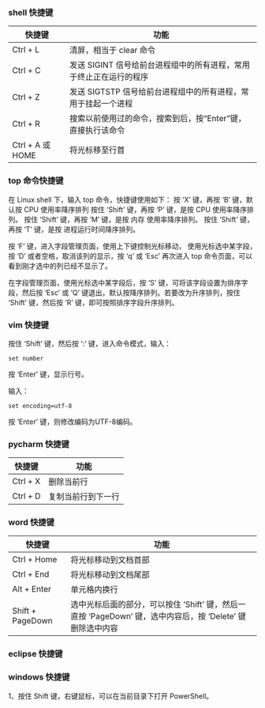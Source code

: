 ### shell 快捷键
快捷键 | 功能
--- | ---
Ctrl + L | 清屏，相当于 clear 命令
Ctrl + C | 发送 SIGINT 信号给前台进程组中的所有进程，常用于终止正在运行的程序
Ctrl + Z | 发送 SIGTSTP 信号给前台进程组中的所有进程，常用于挂起一个进程
Ctrl + R | 搜索以前使用过的命令，搜索到后，按“Enter”键，直接执行该命令
Ctrl + A 或 HOME | 将光标移至行首

### top 命令快捷键
在 Linux shell 下，输入 top 命令，快捷键使用如下：
按 ‘X’ 键，再按 ‘B’ 键，默认按 CPU 使用率降序排列
按住 ‘Shift’ 键，再按 ‘P’ 键，是按 CPU 使用率降序排列。
按住 ‘Shift’ 键，再按 ‘M’ 键，是按 内存 使用率降序排列。
按住 ‘Shift’ 键，再按 ‘T’ 键，是按 进程运行时间降序排列。

按 ‘F’ 键，进入字段管理页面，使用上下键控制光标移动，
使用光标选中某字段，按 ‘D’ 或者空格，取消该列的显示，按 ‘q’ 或 ‘Esc’ 再次进入 top 命令页面，可以看到刚才选中的列已经不显示了。

在字段管理页面，使用光标选中某字段后，按 ‘S’ 键，可将该字段设置为排序字段，然后按 ‘Esc’ 或 ‘Q’ 键退出，默认按降序排列。若要改为升序排列，按住 ‘Shift’ 键，然后按 ‘R’ 键，即可按照排序字段升序排列。

### vim 快捷键
按住 ‘Shift’ 键，然后按 ‘:’ 键，进入命令模式，输入：
```angular2html
set number
```
按 ‘Enter’ 键，显示行号。

输入：
```angular2html
set encoding=utf-8
```
按 ‘Enter’ 键，则修改编码为UTF-8编码。



### pycharm 快捷键
快捷键 | 功能
---|---
Ctrl + X | 删除当前行
Ctrl + D | 复制当前行到下一行


### word 快捷键
快捷键 | 功能
---|---
Ctrl + Home | 将光标移动到文档首部
Ctrl + End | 将光标移动到文档尾部
Alt + Enter | 单元格内换行
Shift + PageDown | 选中光标后面的部分，可以按住 ‘Shift’ 键，然后一直按 ‘PageDown’ 键，选中内容后，按 ‘Delete’ 键删除选中内容


### eclipse 快捷键


### windows 快捷键
1、按住 Shift 键，右键鼠标，可以在当前目录下打开 PowerShell。